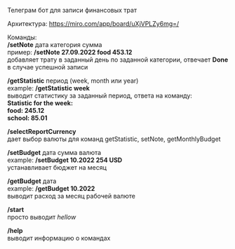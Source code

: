 Телеграм бот для записи финансовых трат

Архитектура:
https://miro.com/app/board/uXjVPLZy6mg=/

Команды:\
**/setNote** дата категория сумма\
пример: **/setNote 27.09.2022 food 453.12**\
добавляет трату в заданный день по заданной категории, отвечает **Done** в случае успешной записи

**/getStatistic** период (week, month или year)\
example: **/getStatistic week**\
выводит статистику за заданный период, ответа на команду:\
**Statistic for the week:\
food: 245.12\
school: 85.01**

**/selectReportCurrency**\
дает выбор валюты для команд getStatistic, setNote, getMonthlyBudget

**/setBudget** дата сумма валюта\
example: **/setBudget 10.2022 254 USD**\
устанавливает бюджет на месяц

**/getBudget** дата\
example: **/getBudget 10.2022**\
выводит расход за месяц рабочей валюте

**/start**\
просто выводит *hellow*

**/help**\
выводит информацию о командах